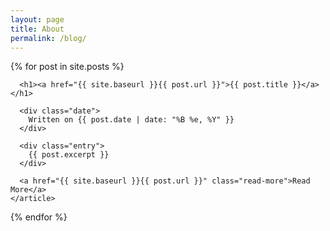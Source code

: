 ```yaml
---
layout: page
title: About
permalink: /blog/
---
```


<div class="posts">
  {% for post in site.posts %}
    <article class="post">

      <h1><a href="{{ site.baseurl }}{{ post.url }}">{{ post.title }}</a></h1>

      <div class="date">
	    Written on {{ post.date | date: "%B %e, %Y" }}
	  </div>

      <div class="entry">
        {{ post.excerpt }}
      </div>
      
      <a href="{{ site.baseurl }}{{ post.url }}" class="read-more">Read More</a>
    </article>
  {% endfor %}
</div>